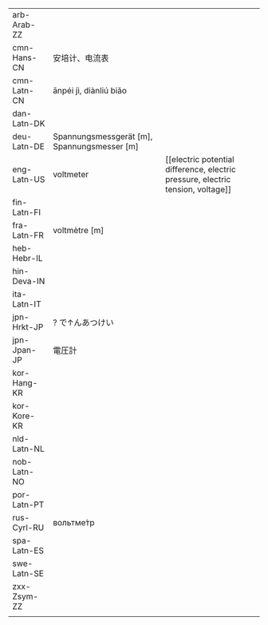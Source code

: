 | | | |
|-|-|-|
| arb-Arab-ZZ |  |  |
| cmn-Hans-CN | 安培计、电流表 |  |
| cmn-Latn-CN | ānpéi jì, diànliú biǎo |  |
| dan-Latn-DK |  |  |
| deu-Latn-DE | Spannungsmessgerät [m], Spannungsmesser [m] |  |
| eng-Latn-US | voltmeter | [[electric potential difference, electric pressure, electric tension, voltage]] |
| fin-Latn-FI |  |  |
| fra-Latn-FR | voltmètre [m] |  |
| heb-Hebr-IL |  |  |
| hin-Deva-IN |  |  |
| ita-Latn-IT |  |  |
| jpn-Hrkt-JP | ? で↑んあつけい |  |
| jpn-Jpan-JP | 電圧計 |  |
| kor-Hang-KR |  |  |
| kor-Kore-KR |  |  |
| nld-Latn-NL |  |  |
| nob-Latn-NO |  |  |
| por-Latn-PT |  |  |
| rus-Cyrl-RU | вольтме́тр |  |
| spa-Latn-ES |  |  |
| swe-Latn-SE |  |  |
| zxx-Zsym-ZZ |  |  |
|  |  |  |

